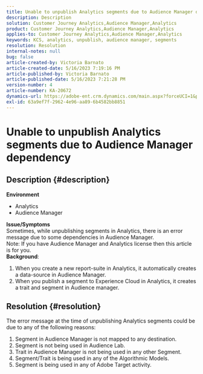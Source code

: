 ```yaml
---
title: Unable to unpublish Analytics segments due to Audience Manager dependency
description: Description
solution: Customer Journey Analytics,Audience Manager,Analytics
product: Customer Journey Analytics,Audience Manager,Analytics
applies-to: Customer Journey Analytics,Audience Manager,Analytics
keywords: KCS, analytics, unpublish, audience manager, segments
resolution: Resolution
internal-notes: null
bug: false
article-created-by: Victoria Barnato
article-created-date: 5/16/2023 7:19:16 PM
article-published-by: Victoria Barnato
article-published-date: 5/16/2023 7:21:28 PM
version-number: 4
article-number: KA-20672
dynamics-url: https://adobe-ent.crm.dynamics.com/main.aspx?forceUCI=1&pagetype=entityrecord&etn=knowledgearticle&id=08620c86-1ef4-ed11-8848-6045bd006ce9
exl-id: 63a9ef7f-2962-4e96-aa89-6b4582bb8851
---
```

# Unable to unpublish Analytics segments due to Audience Manager dependency

## Description {#description}

<b>Environment</b>
- Analytics
- Audience Manager

<b>Issue/Symptoms</b><br>Sometimes, while unpublishing segments in Analytics, there is an error message due to some dependencies in Audience Manager.<br>Note: If you have Audience Manager and Analytics license then this article is for you.
 <br><b>Background</b>:
1. When you create a new report-suite in Analytics, it automatically creates a data-source in Audience Manager.
2. When you publish a segment to Experience Cloud in Analytics, it creates a trait and segment in Audience manager.



## Resolution {#resolution}


The error message at the time of unpublishing Analytics segments could be due to any of the following reasons:

1. Segment in Audience Manager is not mapped to any destination.
2. Segment is not being used in Audience Lab.
3. Trait in Audience Manager is not being used in any other Segment.
4. Segment/Trait is being used in any of the Algorithmic Models.
5. Segment is being used in any of Adobe Target activity.
